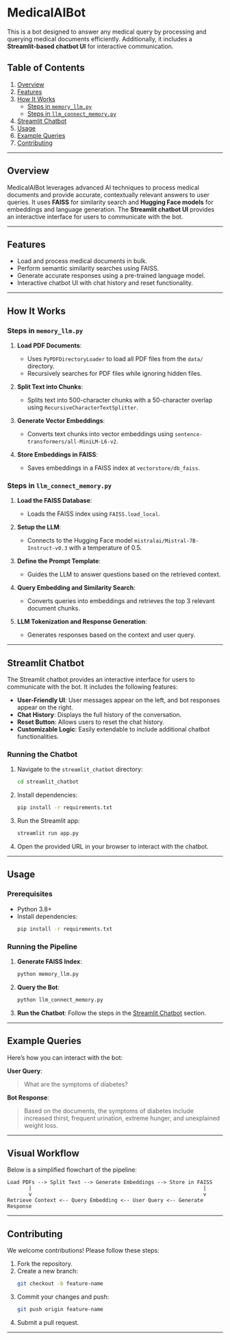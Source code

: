# MedicalAIBot

This is a bot designed to answer any medical query by processing and querying medical documents efficiently. Additionally, it includes a **Streamlit-based chatbot UI** for interactive communication.

## Table of Contents
1. [Overview](#overview)
2. [Features](#features)
3. [How It Works](#how-it-works)
   - [Steps in `memory_llm.py`](#steps-in-memory_llm.py)
   - [Steps in `llm_connect_memory.py`](#steps-in-llm_connect_memory.py)
4. [Streamlit Chatbot](#streamlit-chatbot)
5. [Usage](#usage)
6. [Example Queries](#example-queries)
7. [Contributing](#contributing)

---

## Overview

MedicalAIBot leverages advanced AI techniques to process medical documents and provide accurate, contextually relevant answers to user queries. It uses **FAISS** for similarity search and **Hugging Face models** for embeddings and language generation. The **Streamlit chatbot UI** provides an interactive interface for users to communicate with the bot.

---

## Features

- Load and process medical documents in bulk.
- Perform semantic similarity searches using FAISS.
- Generate accurate responses using a pre-trained language model.
- Interactive chatbot UI with chat history and reset functionality.

---

## How It Works

### Steps in `memory_llm.py`

1. **Load PDF Documents**:
   - Uses `PyPDFDirectoryLoader` to load all PDF files from the `data/` directory.
   - Recursively searches for PDF files while ignoring hidden files.

2. **Split Text into Chunks**:
   - Splits text into 500-character chunks with a 50-character overlap using `RecursiveCharacterTextSplitter`.

3. **Generate Vector Embeddings**:
   - Converts text chunks into vector embeddings using `sentence-transformers/all-MiniLM-L6-v2`.

4. **Store Embeddings in FAISS**:
   - Saves embeddings in a FAISS index at `vectorstore/db_faiss`.

### Steps in `llm_connect_memory.py`

1. **Load the FAISS Database**:
   - Loads the FAISS index using `FAISS.load_local`.

2. **Setup the LLM**:
   - Connects to the Hugging Face model `mistralai/Mistral-7B-Instruct-v0.3` with a temperature of 0.5.

3. **Define the Prompt Template**:
   - Guides the LLM to answer questions based on the retrieved context.

4. **Query Embedding and Similarity Search**:
   - Converts queries into embeddings and retrieves the top 3 relevant document chunks.

5. **LLM Tokenization and Response Generation**:
   - Generates responses based on the context and user query.

---

## Streamlit Chatbot

The Streamlit chatbot provides an interactive interface for users to communicate with the bot. It includes the following features:

- **User-Friendly UI**: User messages appear on the left, and bot responses appear on the right.
- **Chat History**: Displays the full history of the conversation.
- **Reset Button**: Allows users to reset the chat history.
- **Customizable Logic**: Easily extendable to include additional chatbot functionalities.

### Running the Chatbot

1. Navigate to the `streamlit_chatbot` directory:
   ```bash
   cd streamlit_chatbot
   ```

2. Install dependencies:
   ```bash
   pip install -r requirements.txt
   ```

3. Run the Streamlit app:
   ```bash
   streamlit run app.py
   ```

4. Open the provided URL in your browser to interact with the chatbot.

---

## Usage

### Prerequisites

- Python 3.8+
- Install dependencies:
  ```bash
  pip install -r requirements.txt
  ```

### Running the Pipeline

1. **Generate FAISS Index**:
   ```bash
   python memory_llm.py
   ```

2. **Query the Bot**:
   ```bash
   python llm_connect_memory.py
   ```

3. **Run the Chatbot**:
   Follow the steps in the [Streamlit Chatbot](#streamlit-chatbot) section.

---

## Example Queries

Here’s how you can interact with the bot:

**User Query**:
> What are the symptoms of diabetes?

**Bot Response**:
> Based on the documents, the symptoms of diabetes include increased thirst, frequent urination, extreme hunger, and unexplained weight loss.

---

## Visual Workflow

Below is a simplified flowchart of the pipeline:

```plaintext
Load PDFs --> Split Text --> Generate Embeddings --> Store in FAISS
       |                                                        |
       v                                                        v
Retrieve Context <-- Query Embedding <-- User Query <-- Generate Response
```

---

## Contributing

We welcome contributions! Please follow these steps:

1. Fork the repository.
2. Create a new branch:
   ```bash
   git checkout -b feature-name
   ```
3. Commit your changes and push:
   ```bash
   git push origin feature-name
   ```
4. Submit a pull request.

---


